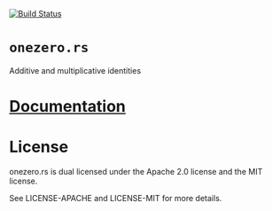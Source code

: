 [![Build Status][status]](https://travis-ci.org/japaric/onezero.rs)

# `onezero.rs`

Additive and multiplicative identities

# [Documentation][docs]

# License

onezero.rs is dual licensed under the Apache 2.0 license and the MIT license.

See LICENSE-APACHE and LICENSE-MIT for more details.

[docs]: http://japaric.github.io/onezero.rs/onezero/
[status]: https://travis-ci.org/japaric/onezero.rs.svg?branch=master
